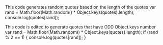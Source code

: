 
This code generates random quotes based on the length of the quotes
var rand = Math.floor(Math.random() * Object.keys(quotes).length);
console.log(quotes[rand]);


This code is edited to generate quotes that have ODD Object.keys number
var rand = Math.floor(Math.random() * Object.keys(quotes).length);
    if (rand % 2 == 1) {
        console.log(quotes[rand]);
    }
